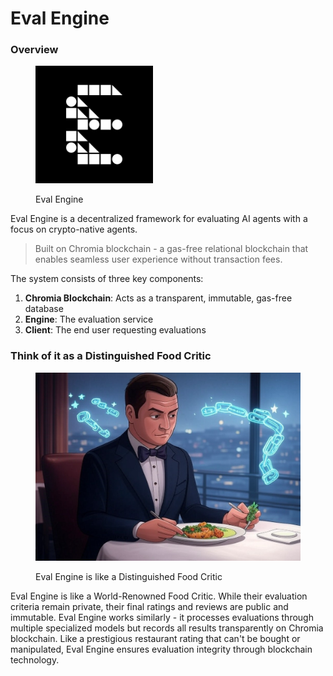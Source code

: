 # Eval Engine

### Overview

<figure><img src=".gitbook/assets/X_logo (1).png" alt="" width="188"><figcaption><p>Eval Engine</p></figcaption></figure>

Eval Engine is a decentralized framework for evaluating AI agents with a focus on crypto-native agents.&#x20;

> Built on Chromia blockchain - a gas-free relational blockchain that enables seamless user experience without transaction fees.&#x20;

The system consists of three key components:

1. **Chromia Blockchain**: Acts as a transparent, immutable, gas-free database
2. **Engine**: The evaluation service
3. **Client**: The end user requesting evaluations

### Think of it as a Distinguished Food Critic

<figure><img src=".gitbook/assets/image (1).png" alt=""><figcaption><p>Eval Engine is like a Distinguished Food Critic</p></figcaption></figure>

Eval Engine is like a World-Renowned Food Critic. While their evaluation criteria remain private, their final ratings and reviews are public and immutable. Eval Engine works similarly - it processes evaluations through multiple specialized models but records all results transparently on Chromia blockchain. Like a prestigious restaurant rating that can't be bought or manipulated, Eval Engine ensures evaluation integrity through blockchain technology.



